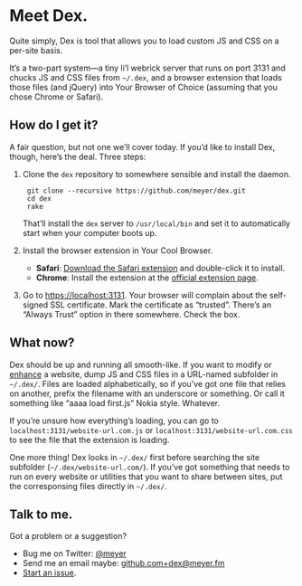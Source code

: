 # Meet Dex.

Quite simply, Dex is tool that allows you to load custom JS
and CSS on a per-site basis.

It’s a two-part system—a tiny li’l webrick server that runs on port
3131 and chucks JS and CSS files from `~/.dex`, and a browser extension that
loads those files (and jQuery) into Your Browser of Choice (assuming that you
chose Chrome or Safari).

## How do I get it?

A fair question, but not one we’ll cover today. If you’d like to install Dex,
though, here’s the deal. Three steps:

1. Clone the `dex` repository to somewhere sensible and install the daemon.

		git clone --recursive https://github.com/meyer/dex.git
		cd dex
		rake

	That’ll install the `dex` server to `/usr/local/bin` and set it to
	automatically start when your computer boots up.

2. Install the browser extension in Your Cool Browser.
	* **Safari**: [Download the Safari extension][safariextz] and double-click
		it to install.
	* **Chrome**: Install the extension at the [official extension page][crx].

3. Go to [https://localhost:3131][dexurl]. Your browser will complain about the
	self-signed SSL certificate. Mark the certificate as “trusted”. There’s an
	“Always Trust” option in there somewhere. Check the box.

## What now?

Dex should be up and running all smooth-like. If you want to modify or
[enhance][] a website, dump JS and CSS files in a URL-named subfolder in
`~/.dex/`. Files are loaded alphabetically, so if you’ve got
one file that relies on another, prefix the filename with an underscore or
something. Or call it something like “aaaa load first.js” Nokia style. Whatever.

If you’re unsure how everything’s loading, you can go to
`localhost:3131/website-url.com.js` or `localhost:3131/website-url.com.css` to
see the file that the extension is loading.

One more thing! Dex looks in `~/.dex/` first before searching the site subfolder
(`~/.dex/website-url.com/`). If you’ve got something that needs to run on every
website or utilities that you want to share between sites, put the corresponsing
files directly in `~/.dex/`.

## Talk to me.
Got a problem or a suggestion?

* Bug me on Twitter: [@meyer][]
* Send me an email maybe: [github.com+dex@meyer.fm][]
* [Start an issue][issues].

[crx]: https://chrome.google.com/webstore/detail/dex/djkimknbcjbgnocjbbmliklifoflmfah
[safariextz]: https://github.com/meyer/dex/raw/master/extensions/dex-1.0.1.safariextz
[dexurl]: https://localhost:3131
[enhance]: http://youtu.be/KiqkclCJsZs
[@meyer]: http://twitter.com/meyer
[github.com+dex@meyer.fm]: mailto:github.com+dex@meyer.fm
[issues]: https://github.com/meyer/dex/issues